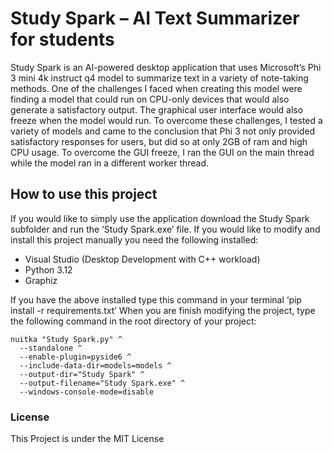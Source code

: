 # Study Spark – AI Text Summarizer for students
Study Spark is an AI-powered desktop application 
that uses Microsoft’s Phi 3 mini 4k instruct q4 
model to summarize text in a variety of note-taking 
methods. One of the challenges I faced when creating 
this model were finding a model that could run on CPU-only
devices that would also generate a satisfactory output. 
The graphical user interface would also freeze when the 
model would run. To overcome these challenges, I tested a 
variety of models and came to the conclusion that Phi 3 
not only provided satisfactory responses for users, but did 
so at only 2GB of ram and high CPU usage. To overcome the 
GUI freeze, I ran the GUI on the main thread while the 
model ran in a different worker thread. 
## How to use this project
If you would like to simply use the application download the Study Spark subfolder and run the ‘Study Spark.exe’ file.
If you would like to modify and install this project manually you need the following installed:
-	Visual Studio (Desktop Development with C++ workload)
-	Python 3.12
-	Graphiz

If you have the above installed type this command in your terminal ‘pip install -r requirements.txt’
When you are finish modifying the project, type the following command in the root directory of your project:

    nuitka "Study Spark.py" ^
      --standalone ^
      --enable-plugin=pyside6 ^
      --include-data-dir=models=models ^
      --output-dir="Study Spark" ^
      --output-filename="Study Spark.exe" ^
      --windows-console-mode=disable

### License
This Project is under the MIT License
